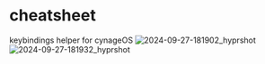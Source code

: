 # cheatsheet
keybindings helper for cynageOS
![2024-09-27-181902_hyprshot](https://github.com/user-attachments/assets/572e28ca-b7a7-484e-8e19-0df7d182bc26)
![2024-09-27-181932_hyprshot](https://github.com/user-attachments/assets/81f0ffb5-43ee-470a-a056-e6eca9762162)
